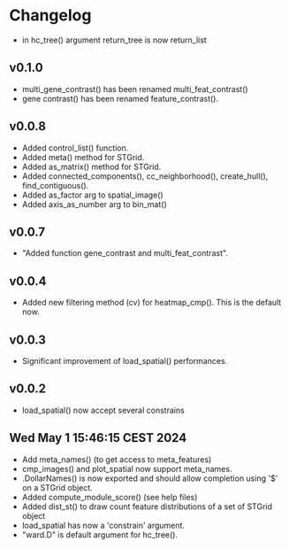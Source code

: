 # Changelog

* in hc_tree() argument return_tree is now return_list

## v0.1.0

* multi_gene_contrast() has been renamed multi_feat_contrast()
* gene contrast() has been renamed feature_contrast().

## v0.0.8

* Added control_list() function.
* Added meta() method for STGrid.
* Added as_matrix() method for STGrid.
* Added connected_components(), cc_neighborhood(), create_hull(), find_contiguous().
* Added as_factor arg to spatial_image()
* Added axis_as_number arg to bin_mat()

## v0.0.7

* "Added function gene_contrast and multi_feat_contrast".

## v0.0.4

* Added new filtering method (cv) for heatmap_cmp(). This is the default now.


## v0.0.3

* Significant improvement of load_spatial() performances.

## v0.0.2

* load_spatial() now accept several constrains

## Wed May  1 15:46:15 CEST 2024

* Add meta_names() (to get access to meta_features)
* cmp_images() and plot_spatial now support meta_names.
* .DollarNames() is now exported and should allow completion using '$' on a STGrid object.
* Added compute_module_score() (see help files)
* Added dist_st() to draw count feature distributions of a set of STGrid object
* load_spatial has now a 'constrain' argument.
* "ward.D" is default argument for hc_tree().
